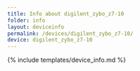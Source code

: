 ```yaml
---
title: Info about digilent_zybo_z7-10
folder: info
layout: deviceinfo
permalink: /devices/digilent_zybo_z7-10/
device: digilent_zybo_z7-10
---
```

{% include templates/device_info.md %}
